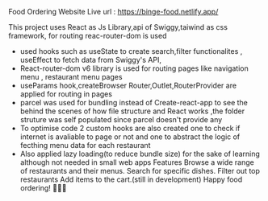 Food Ordering Website
Live url : https://binge-food.netlify.app/

This project uses React as Js Library,api of Swiggy,taiwind as css framework, for routing reac-router-dom is used
- used hooks such as useState   to create search,filter functionalites , useEffect  to fetch data from Swiggy's API,
- React-router-dom v6 library is used for routing pages like navigation menu , restaurant menu pages
- useParams hook,createBrowser Router,Outlet,RouterProvider are applied for routing in pages 
- parcel was used for bundling instead of Create-react-app to see the behind the scenes of how file structure and   React works ,the folder struture was self populated since parcel doesn't provide any 
- To optimise code 2 custom hooks are also created one to check if  internet is avaliable to page or not 
  and one to abstract the logic of fecthing menu data for each restaurant
- Also applied lazy loading(to reduce bundle size) for the sake of learning although not needed in small web apps
Features
Browse a wide range of restaurants and their menus.
Search for specific dishes.
Filter out top restaurants
Add items to the cart.(still in development)
Happy food ordering! 🍔🍕🍣